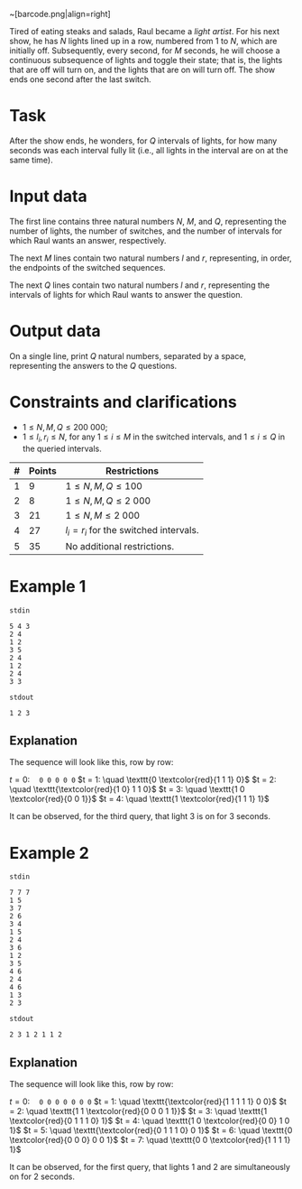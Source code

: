 ~[barcode.png|align=right]

Tired of eating steaks and salads, Raul became a *light artist*. For his next show, he has $N$ lights lined up in a row, numbered from $1$ to $N$, which are initially off. Subsequently, every second, for $M$ seconds, he will choose a continuous subsequence of lights and toggle their state; that is, the lights that are off will turn on, and the lights that are on will turn off. The show ends one second after the last switch.

# Task

After the show ends, he wonders, for $Q$ intervals of lights, for how many seconds was each interval fully lit (i.e., all lights in the interval are on at the same time).

# Input data

The first line contains three natural numbers $N$, $M$, and $Q$, representing the number of lights, the number of switches, and the number of intervals for which Raul wants an answer, respectively.

The next $M$ lines contain two natural numbers $l$ and $r$, representing, in order, the endpoints of the switched sequences.

The next $Q$ lines contain two natural numbers $l$ and $r$, representing the intervals of lights for which Raul wants to answer the question.

# Output data

On a single line, print $Q$ natural numbers, separated by a space, representing the answers to the $Q$ questions.

# Constraints and clarifications

* $1 \leq N, M, Q \leq 200\ 000$;
* $1 \leq l_i, r_i \leq N$, for any $1 \leq i \leq M$ in the switched intervals, and $1 \leq i \leq Q$ in the queried intervals.

|# | Points | Restrictions|
| - | - | ------------|
|1|9|$1 \leq N, M, Q \leq 100$|
|2|8|$1 \leq N, M, Q \leq 2\ 000$|
|3|21|$1 \leq N, M \leq 2\ 000$|
|4|27|$l_i = r_i$ for the switched intervals.|
|5|35|No additional restrictions.|

# Example 1

`stdin`
```
5 4 3
2 4
1 2
3 5
2 4
1 2
2 4
3 3
```

`stdout`
```
1 2 3
```

## Explanation

The sequence will look like this, row by row:

$t = 0: \quad \texttt{0 0 0 0 0}$
$t = 1: \quad \texttt{0 \textcolor{red}{1 1 1} 0}$
$t = 2: \quad \texttt{\textcolor{red}{1 0} 1 1 0}$
$t = 3: \quad \texttt{1 0 \textcolor{red}{0 0 1}}$
$t = 4: \quad \texttt{1 \textcolor{red}{1 1 1} 1}$

It can be observed, for the third query, that light $3$ is on for $3$ seconds.

# Example 2

`stdin`
```
7 7 7
1 5
3 7
2 6
3 4
1 5
2 4
3 6
1 2
3 5
4 6
2 4
4 6
1 3
2 3
```

`stdout`
```
2 3 1 2 1 1 2
```

## Explanation

The sequence will look like this, row by row:

$t = 0: \quad \texttt{0 0 0 0 0 0 0}$
$t = 1: \quad \texttt{\textcolor{red}{1 1 1 1 1} 0 0}$
$t = 2: \quad \texttt{1 1 \textcolor{red}{0 0 0 1 1}}$
$t = 3: \quad \texttt{1 \textcolor{red}{0 1 1 1 0} 1}$
$t = 4: \quad \texttt{1 0 \textcolor{red}{0 0} 1 0 1}$
$t = 5: \quad \texttt{\textcolor{red}{0 1 1 1 0} 0 1}$
$t = 6: \quad \texttt{0 \textcolor{red}{0 0 0} 0 0 1}$
$t = 7: \quad \texttt{0 0 \textcolor{red}{1 1 1 1} 1}$

It can be observed, for the first query, that lights $1$ and $2$ are simultaneously on for $2$ seconds.